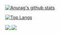 [![Anurag's github stats](https://github-readme-stats.vercel.app/api?username=aldyrifaldi&count_private=true&show_icons=true&theme=radical)](https://github.com/aldyrifaldi/github-readme-stats)

[![Top Langs](https://github-readme-stats.vercel.app/api/top-langs/?username=aldyrifaldi&layout=compact&hide=html,css)](https://github.com/anuraghazra/github-readme-stats)

<a href="https://github.com/aldyrifaldi/github-readme-stats">
  <img align="center" src="https://github-readme-stats.vercel.app/api/pin/?username=aldyrifaldi&repo=github-readme-stats" />
</a>
<a href="https://github.com/anuraghazra/convoychat">
  <img align="center" src="https://github-readme-stats.vercel.app/api/pin/?username=aldyrifaldi&repo=convoychat" />
</a>